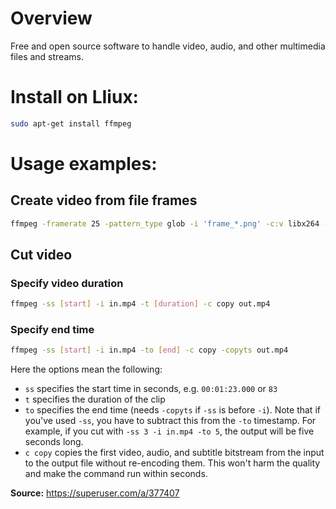 # Overview

Free and open source software to handle video, audio, and other multimedia files and streams.

# Install on LIiux:
```bash
sudo apt-get install ffmpeg
```
# Usage examples:
## Create video from file frames
```bash
ffmpeg -framerate 25 -pattern_type glob -i 'frame_*.png' -c:v libx264 -crf 20 -pix_fmt yuv420p -vcodec mpeg4 video.mp4
```
## Cut video
### Specify video duration
```bash
ffmpeg -ss [start] -i in.mp4 -t [duration] -c copy out.mp4
```
### Specify end time
```bash
ffmpeg -ss [start] -i in.mp4 -to [end] -c copy -copyts out.mp4
```

Here the options mean the following:
- `ss` specifies the start time in seconds, e.g. `00:01:23.000` or `83`
- `t` specifies the duration of the clip
- `to` specifies the end time (needs `-copyts` if `-ss` is before `-i`).
Note that if you've used `-ss`, you have to subtract this from the `-to` timestamp.
For example, if you cut with `-ss 3 -i in.mp4 -to 5`, the output will be five seconds long.
- `c copy` copies the first video, audio, and subtitle bitstream from the input to the output file without re-encoding them. This won't harm the quality and make the command run within seconds.
 
**Source:** https://superuser.com/a/377407
